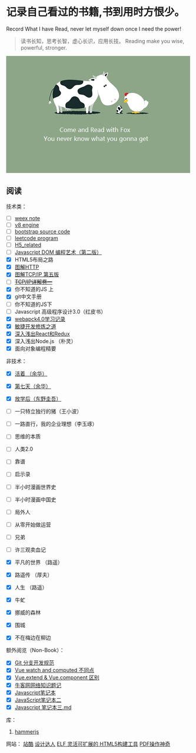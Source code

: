 # 记录自己看过的书籍,书到用时方恨少。
 Record What I have Read, never let myself down once I need the power!
> 读书长知，思考长智，虚心长识，应用长技。
> Reading make you wise, powerful, stronger.

![reading](https://raw.githubusercontent.com/forrestyuan/Reading-Book/master/assets/reading.jpg)
## 阅读
技术类：
- [ ] [weex note](https://github.com/forrestyuan/Reading-Book/tree/master/note/weex.md)
- [ ] [v8 engine](https://github.com/forrestyuan/Reading-Book/tree/master/note/v8Engine.md)
- [ ] [bootstrap source code](https://github.com/forrestyuan/Reading-Book/tree/master/note/bootstrap.md)
- [ ] [leetcode program](https://github.com/forrestyuan/Reading-Book/tree/master/note/leetcode.md)
- [ ] [H5_related](https://github.com/forrestyuan/Reading-Book/tree/master/note/H5_related.md)
- [ ] [Javascript DOM 编程艺术（第二版）](https://github.com/forrestyuan/Reading-Book/tree/master/note/javascriptDOM编程艺术.md)
- [x] HTML5布局之路
- [x] [图解HTTP](https://github.com/forrestyuan/Reading-Book/tree/master/note/图解HTTP.md)
- [x] [图解TCP/IP 第五版](https://github.com/forrestyuan/Reading-Book/tree/master/note/图解TCP_IP第五版.md)
- [ ] ~~[TCP/IP详解卷一](https://github.com/forrestyuan/Reading-Book/tree/master/note/TCP_IP详解卷一.md)~~
- [x] 你不知道的JS 上
- [x] git中文手册
- [ ] 你不知道的JS下
- [ ] Javascript 高级程序设计3.0（红皮书）
- [x] [webapck4.0学习记录](https://github.com/forrestyuan/Reading-Book/tree/master/note/Webpack4.0.md)
- [x] [敏捷开发修炼之道](https://github.com/forrestyuan/Reading-Book/tree/master/note/敏捷开发修炼之道.md)
- [x] [深入浅出React和Redux](https://github.com/forrestyuan/Reading-Book/tree/master/note/深入浅出React和Redux.md)
- [x] 深入浅出Node.js （朴灵）
- [x] 面向对象编程精要 

非技术：

- [x] [活着 （余华）](https://github.com/forrestyuan/Reading-Book/tree/master/note/活着.md)
- [X] [第七天（余华）](https://github.com/forrestyuan/Reading-Book/tree/master/note/第七天.md)
- [x] [放学后（东野圭吾）](https://github.com/forrestyuan/Reading-Book/tree/master/note/放学后.md)
- [ ] 一只特立独行的猪（王小波）
- [ ] 一路直行，我的企业理想（李玉琢）
- [ ] 思维的本质
- [ ] 人类2.0
- [ ] 靠谱
- [ ] 启示录
- [ ] 半小时漫画世界史
- [ ] 半小时漫画中国史
- [ ] 局外人
- [ ] 从零开始做运营
- [ ] 兄弟
- [ ] 许三观卖血记
- [x] 平凡的世界 （路遥）
- [x] 路遥传 （厚夫）
- [x] 人生 （路遥）
- [x] 牛虻
- [x] 挪威的森林
- [x] 围城
- [x] 不在梅边在柳边


额外阅览（Non-Book）：
- [x] [Git 分支开发规范](https://www.cnblogs.com/lujiangping/p/10910558.html)
- [x] [Vue watch and computed 不同点](https://github.com/forrestyuan/Reading-Book/tree/master/note/Vue%20watch%20and%20computed%20不同点.md)
- [x] [Vue.extend & Vue.component 区别](https://github.com/forrestyuan/Reading-Book/tree/master/note/VEVC.md)
- [x] [牛客网网络知识题记](https://github.com/forrestyuan/Reading-Book/tree/master/note/牛客网做题笔记.md)
- [x] [Javascript笔记本](https://github.com/forrestyuan/Reading-Book/blob/master/note/Javascript%20%E7%AC%94%E8%AE%B0%E6%9C%AC%EF%BC%88%E4%B8%80%EF%BC%89.md)
- [x] [JavaScript笔记本二](https://github.com/forrestyuan/Reading-Book/tree/master/note/javascript%20笔记本二.md)
- [x] [Javascript 笔记本三.md](https://github.com/forrestyuan/Reading-Book/tree/master/note/Javascript笔记本三.md)

库：
1. [hammerjs](http://hammerjs.github.io/getting-started/)

网站：
[站酷](https://www.zcool.com.cn/)
[设计达人](https://www.shejidaren.com/)
[ELF 灵活可扩展的 HTML5构建工具](https://elf.aotu.io/)
[PDF操作神奇](https://pdfreal.com/)